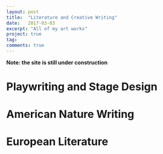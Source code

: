 ```yaml
---
layout: post
title:  "Literature and Creative Writing"
date:   2017-03-03
excerpt: "All of my art works"
project: true
tag:
comments: true
---
```


**Note: the site is still under construction**

# Playwriting and Stage Design

# American Nature Writing

# European Literature


